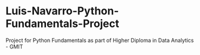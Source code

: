 # Luis-Navarro-Python-Fundamentals-Project
Project for Python Fundamentals as part of Higher Diploma in Data Analytics - GMIT
